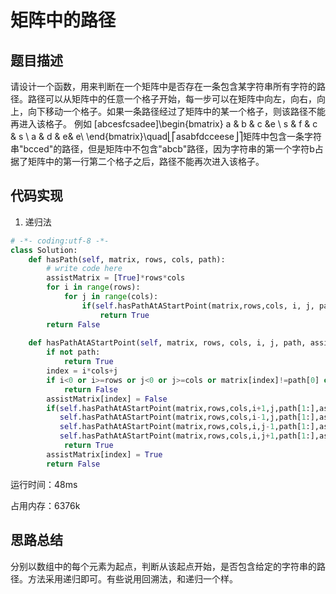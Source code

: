 #  矩阵中的路径


## 题目描述

请设计一个函数，用来判断在一个矩阵中是否存在一条包含某字符串所有字符的路径。路径可以从矩阵中的任意一个格子开始，每一步可以在矩阵中向左，向右，向上，向下移动一个格子。如果一条路径经过了矩阵中的某一个格子，则该路径不能再进入该格子。 例如 [abcesfcsadee]\begin{bmatrix} a & b & c &e \\ s & f & c & s \\ a & d & e& e\\ \end{bmatrix}\quad⎣⎡​asa​bfd​cce​ese​⎦⎤​  矩阵中包含一条字符串"bcced"的路径，但是矩阵中不包含"abcb"路径，因为字符串的第一个字符b占据了矩阵中的第一行第二个格子之后，路径不能再次进入该格子。

## 代码实现

1. 递归法
```python
# -*- coding:utf-8 -*-
class Solution:
    def hasPath(self, matrix, rows, cols, path):
        # write code here
        assistMatrix = [True]*rows*cols 
        for i in range(rows): 
            for j in range(cols): 
                if(self.hasPathAtAStartPoint(matrix,rows,cols, i, j, path, assistMatrix)): 
                    return True 
        return False 
    
    def hasPathAtAStartPoint(self, matrix, rows, cols, i, j, path, assistMatrix): 
        if not path: 
            return True 
        index = i*cols+j 
        if i<0 or i>=rows or j<0 or j>=cols or matrix[index]!=path[0] or assistMatrix[index]==False: 
            return False 
        assistMatrix[index] = False 
        if(self.hasPathAtAStartPoint(matrix,rows,cols,i+1,j,path[1:],assistMatrix) or 
           self.hasPathAtAStartPoint(matrix,rows,cols,i-1,j,path[1:],assistMatrix) or
           self.hasPathAtAStartPoint(matrix,rows,cols,i,j-1,path[1:],assistMatrix) or
           self.hasPathAtAStartPoint(matrix,rows,cols,i,j+1,path[1:],assistMatrix)): 
            return True 
        assistMatrix[index] = True 
        return False

```
运行时间：48ms

占用内存：6376k


## 思路总结

分别以数组中的每个元素为起点，判断从该起点开始，是否包含给定的字符串的路径。方法采用递归即可。有些说用回溯法，和递归一个样。